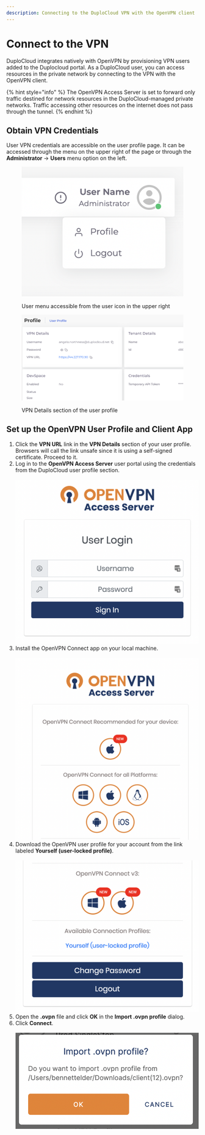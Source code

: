 ```yaml
---
description: Connecting to the DuploCloud VPN with the OpenVPN client
---
```


# Connect to the VPN

DuploCloud integrates natively with OpenVPN by provisioning VPN users added to the Duplocloud portal. As a DuploCloud user, you can access resources in the private network by connecting to the VPN with the OpenVPN client.

{% hint style="info" %}
The OpenVPN Access Server is set to forward only traffic destined for network resources in the DuploCloud-managed private networks. Traffic accessing other resources on the internet does not pass through the tunnel.
{% endhint %}

## Obtain VPN Credentials

User VPN credentials are accessible on the user profile page. It can be accessed through the menu on the upper right of the page or through the **Administrator** -> **Users** menu option on the left.&#x20;

<div align="left"><figure><img src="../../.gitbook/assets/image (187).png" alt=""><figcaption><p>User menu accessible from the user icon in the upper right</p></figcaption></figure></div>



<figure><img src="../../.gitbook/assets/PROFILE (1).png" alt=""><figcaption><p>VPN Details section of the user profile</p></figcaption></figure>

## Set up the OpenVPN User Profile and Client App

1. Click the **VPN URL** link in the **VPN Details** section of your user profile. Browsers will call the link unsafe since it is using a self-signed certificate. Proceed to it.
2. Log in to the **OpenVPN Access Server** user portal using the credentials from the DuploCloud user profile section.\
   \
   ![](<../../.gitbook/assets/image (31).png>)
3. Install the OpenVPN Connect app on your local machine.\
   \
   ![](<../../.gitbook/assets/image (73).png>)
4. Download the OpenVPN user profile for your account from the link labeled **Yourself (user-locked profile)**.\
   \
   ![](<../../.gitbook/assets/image (202).png>)
5. Open the **.ovpn** file and click **OK** in the **Import .ovpn profile** dialog.&#x20;
6. Click **Connect**.\
   \
   ![](<../../.gitbook/assets/image (47).png>)

